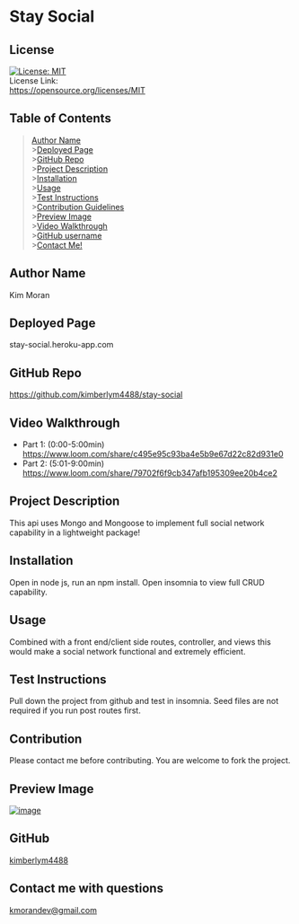 # Stay Social

## License

[![License: MIT](https://img.shields.io/badge/License-MIT-yellow.svg)](https://opensource.org/licenses/MIT)<br> License Link:<br> https://opensource.org/licenses/MIT

## Table of Contents

> [Author Name](#author-name) <br> >[Deployed Page](#deployed-page) <br> >[GitHub Repo](#github-repo) <br> >[Project Description](#project-description)<br> >[Installation](#installation)<br> >[Usage](#usage)<br> >[Test Instructions](#test-instructions)<br> >[Contribution Guidelines](#contribution)<br> >[Preview Image](#preview-image)<br> >[Video Walkthrough](#video-walkthrough)<br> >[GitHub username](#github-username)<br> >[Contact Me!](#contact-me-with-questions)<br>

## Author Name

Kim Moran

## Deployed Page

stay-social.heroku-app.com

## GitHub Repo

https://github.com/kimberlym4488/stay-social

## Video Walkthrough

- Part 1: (0:00-5:00min) https://www.loom.com/share/c495e95c93ba4e5b9e67d22c82d931e0<br>
- Part 2: (5:01-9:00min) https://www.loom.com/share/79702f6f9cb347afb195309ee20b4ce2

## Project Description

This api uses Mongo and Mongoose to implement full social network capability in a lightweight package!

## Installation

Open in node js, run an npm install. Open insomnia to view full CRUD capability.

## Usage

Combined with a front end/client side routes, controller, and views this would make a social network functional and extremely efficient.

## Test Instructions

Pull down the project from github and test in insomnia. Seed files are not required if you run post routes first.

## Contribution

Please contact me before contributing. You are welcome to fork the project.

## Preview Image

[![image](https://user-images.githubusercontent.com/92805933/159769875-c665a9aa-155d-401b-a2ce-2b444b5fef75.png)](https://github.com/kimberlym4488/stay-social)

## GitHub

[kimberlym4488](https://github.com/kimberlym4488)

## Contact me with questions

kmorandev@gmail.com
